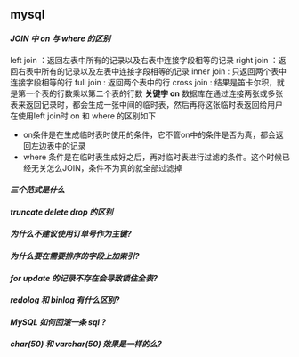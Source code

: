mysql
-----------------
#### _**JOIN 中 on 与 where 的区别**_
   left join ：返回左表中所有的记录以及右表中连接字段相等的记录
   right join ：返回右表中所有的记录以及左表中连接字段相等的记录
   inner join : 只返回两个表中连接字段相等的行
   full join : 返回两个表中的行
   cross join : 结果是笛卡尔积，就是第一个表的行数乘以第二个表的行数
   **关键字  on** 
   数据库在通过连接两张或多张表来返回记录时，都会生成一张中间的临时表，然后再将这张临时表返回给用户
   在使用left join时 on 和 where 的区别如下
   - on条件是在生成临时表时使用的条件，它不管on中的条件是否为真，都会返回左边表中的记录
   - where 条件是在临时表生成好之后，再对临时表进行过滤的条件。这个时候已经无关怎么JOIN，条件不为真的就全部过滤掉
   
#### _**三个范式是什么**_
#### _**truncate delete drop 的区别**_
#### _**为什么不建议使用订单号作为主键?**_
#### _**为什么要在需要排序的字段上加索引?**_
#### _**for update 的记录不存在会导致锁住全表?**_
#### _**redolog 和 binlog 有什么区别?**_
#### _**MySQL 如何回滚一条 sql ?**_
#### _**char(50) 和 varchar(50) 效果是一样的么?**_
